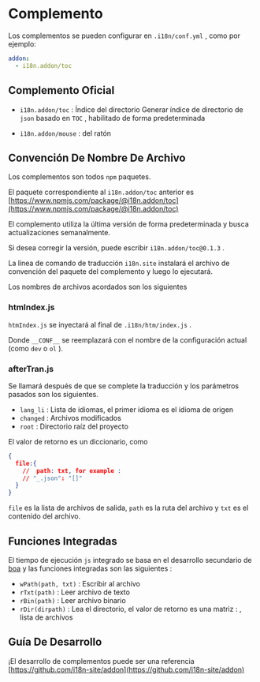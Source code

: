 # Complemento

Los complementos se pueden configurar en `.i18n/conf.yml` , como por ejemplo:

```yml
addon:
  - i18n.addon/toc
```

## Complemento Oficial

* `i18n.addon/toc` : Índice del directorio
  Generar índice de directorio de `json` basado en `TOC` , habilitado de forma predeterminada

* `i18n.addon/mouse` : del ratón

## Convención De Nombre De Archivo

Los complementos son todos `npm` paquetes.

El paquete correspondiente al `i18n.addon/toc` anterior es [https://www.npmjs.com/package/@i18n.addon/toc](https://www.npmjs.com/package/@i18n.addon/toc)

El complemento utiliza la última versión de forma predeterminada y busca actualizaciones semanalmente.

Si desea corregir la versión, puede escribir `i18n.addon/toc@0.1.3` .

La línea de comando de traducción `i18n.site` instalará el archivo de convención del paquete del complemento y luego lo ejecutará.

Los nombres de archivos acordados son los siguientes

### htmIndex.js

`htmIndex.js` se inyectará al final de `.i18n/htm/index.js` .

Donde `__CONF__` se reemplazará con el nombre de la configuración actual (como `dev` o `ol` ).

### afterTran.js

Se llamará después de que se complete la traducción y los parámetros pasados son los siguientes.

* `lang_li` : Lista de idiomas, el primer idioma es el idioma de origen
* `changed` : Archivos modificados
* `root` : Directorio raíz del proyecto

El valor de retorno es un diccionario, como

```json
{
  file:{
    //  path: txt, for example :
    // "_.json": "[]"
  }
}
```

`file` es la lista de archivos de salida, `path` es la ruta del archivo y `txt` es el contenido del archivo.

## Funciones Integradas

El tiempo de ejecución `js` integrado se basa en el desarrollo secundario de [boa](https://github.com/boa-dev/boa) y las funciones integradas son las siguientes :

* `wPath(path, txt)` : Escribir al archivo
* `rTxt(path)` : Leer archivo de texto
* `rBin(path)` : Leer archivo binario
* `rDir(dirpath)` : Lea el directorio, el valor de retorno es una matriz : , lista de archivos

## Guía De Desarrollo

¡El desarrollo de complementos puede ser una referencia [https://github.com/i18n-site/addon](https://github.com/i18n-site/addon)